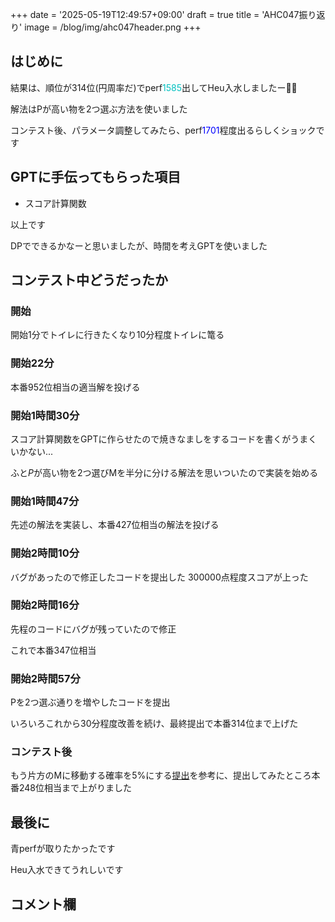+++
date = '2025-05-19T12:49:57+09:00'
draft = true
title = 'AHC047振り返り'
image = /blog/img/ahc047header.png
+++

## はじめに

結果は、順位が314位(円周率だ)でperf<font color="#00C0C0">1585</font>出してHeu入水しましたー🎉🎉

解法はPが高い物を2つ選ぶ方法を使いました

コンテスト後、パラメータ調整してみたら、perf<font color="blue">1701</font>程度出るらしくショックです

## GPTに手伝ってもらった項目

* スコア計算関数

以上です

DPでできるかなーと思いましたが、時間を考えGPTを使いました

## コンテスト中どうだったか

### 開始

開始1分でトイレに行きたくなり10分程度トイレに篭る

### 開始22分

本番952位相当の適当解を投げる

### 開始1時間30分

スコア計算関数をGPTに作らせたので焼きなましをするコードを書くがうまくいかない...

ふと$P$が高い物を2つ選びMを半分に分ける解法を思いついたので実装を始める

### 開始1時間47分

先述の解法を実装し、本番427位相当の解法を投げる

### 開始2時間10分

バグがあったので修正したコードを提出した
300000点程度スコアが上った

### 開始2時間16分

先程のコードにバグが残っていたので修正

これで本番347位相当

### 開始2時間57分

Pを2つ選ぶ通りを増やしたコードを提出

いろいろこれから30分程度改善を続け、最終提出で本番314位まで上げた

### コンテスト後

もう片方のMに移動する確率を5%にする[提出](https://atcoder.jp/contests/ahc047/submissions/65953963)を参考に、提出してみたところ本番248位相当まで上がりました

## 最後に

青perfが取りたかったです

Heu入水できてうれしいです

## コメント欄

<script src="https://utteranc.es/client.js"
        repo="hidehic0/blog"
        issue-term="pathname"
        label="Comment"
        theme="github-light"
        crossorigin="anonymous"
        async>
</script>
